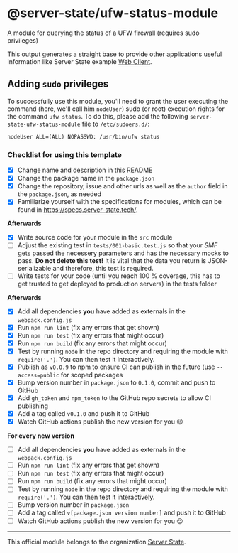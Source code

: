 # @server-state/ufw-status-module
A module for querying the status of a UFW firewall (requires sudo privileges)

This output generates a straight base to provide other applications useful information like Server State example [Web Client](https://github.com/server-state/web-client).

## Adding `sudo` privileges
To successfully use this module, you'll need to grant the user executing the command (here, we'll call him `nodeUser`)
sudo (or root) execution rights for the command `ufw status`. To do this, please add the following `server-state-ufw-status-module` file to
`/etc/sudoers.d/`:

```
nodeUser ALL=(ALL) NOPASSWD: /usr/bin/ufw status
```

### Checklist for using this template
- [x] Change name and description in this README
- [x] Change the package name in the `package.json`
- [x] Change the repository, issue and other urls as well as the `author` field in the `package.json`, as needed
- [x] Familiarize yourself with the specifications for modules, which can be found in https://specs.server-state.tech/.

**Afterwards**
- [x] Write source code for your module in the `src` module
- [ ] Adjust the existing test in `tests/001-basic.test.js` so that your *SMF* gets passed the necessery parameters and has the necessary mocks to pass. **Do not delete this test!** It is vital that the data you return is JSON-serializable and therefore, this test is required.
- [ ] Write tests for your code (until you reach 100 % coverage, this has to get trusted to get deployed to production servers) in the tests folder

**Afterwards**
- [x] Add all dependencies **you** have added as externals in the `webpack.config.js`
- [x] Run `npm run lint` (fix any errors that get shown)
- [x] Run `npm run test` (fix any errors that might occur)
- [x] Run `npm run build` (fix any errors that might occur)
- [x] Test by running `node` in the repo directory and requiring the module with `require('.')`. You can then test it interactively.
- [x] Publish as `v0.0.9` to npm to ensure CI can publish in the future (use `--access=public` for scoped packages
- [x] Bump version number in `package.json` to `0.1.0`, commit and push to GitHub
- [x] Add `gh_token` and `npm_token` to the GitHub repo secrets to allow CI publishing
- [x] Add a tag called `v0.1.0` and push it to GitHub
- [x] Watch GitHub actions publish the new version for you :wink:

**For every new version**
- [ ] Add all dependencies **you** have added as externals in the `webpack.config.js`
- [ ] Run `npm run lint` (fix any errors that get shown)
- [ ] Run `npm run test` (fix any errors that might occur)
- [ ] Run `npm run build` (fix any errors that might occur)
- [ ] Test by running `node` in the repo directory and requiring the module with `require('.')`. You can then test it interactively.
- [ ] Bump version number in `package.json`
- [ ] Add a tag called `v[package.json version number]` and push it to GitHub
- [ ] Watch GitHub actions publish the new version for you :wink:

---

This official module belongs to the organization [Server State](https://github.com/server-state).
